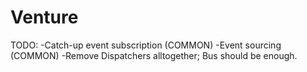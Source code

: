 # Venture

TODO: 
-Catch-up event subscription (COMMON)
-Event sourcing (COMMON)
-Remove Dispatchers alltogether; Bus should be enough.
